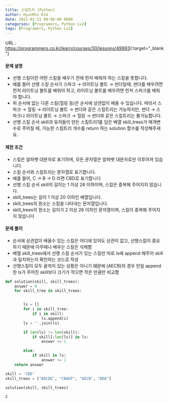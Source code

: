 ```yaml
---
title: 스킬트리 [Python]
author: HyunMin Kim
date: 2021-02-21 00:00:00 0000
categories: [Programers, Python Lv2]
tags: [Programers, Python Lv2]
---
```




URL : <https://programmers.co.kr/learn/courses/30/lessons/49993>{:target="_blank"}

#### 문제 설명
- 선행 스킬이란 어떤 스킬을 배우기 전에 먼저 배워야 하는 스킬을 뜻합니다.
- 예를 들어 선행 스킬 순서가 스파크 → 라이트닝 볼트 → 썬더일때, 썬더를 배우려면 먼저 라이트닝 볼트를 배워야 하고, 라이트닝 볼트를 배우려면 먼저 스파크를 배워야 합니다.
- 위 순서에 없는 다른 스킬(힐링 등)은 순서에 상관없이 배울 수 있습니다. 따라서 스파크 → 힐링 → 라이트닝 볼트 → 썬더와 같은 스킬트리는 가능하지만, 썬더 → 스파크나 라이트닝 볼트 → 스파크 → 힐링 → 썬더와 같은 스킬트리는 불가능합니다.
- 선행 스킬 순서 skill과 유저들이 만든 스킬트리1를 담은 배열 skill_trees가 매개변수로 주어질 때, 가능한 스킬트리 개수를 return 하는 solution 함수를 작성해주세요.

#### 제한 조건
- 스킬은 알파벳 대문자로 표기하며, 모든 문자열은 알파벳 대문자로만 이루어져 있습니다.
- 스킬 순서와 스킬트리는 문자열로 표기합니다.
- 예를 들어, C → B → D 라면 CBD로 표기합니다
- 선행 스킬 순서 skill의 길이는 1 이상 26 이하이며, 스킬은 중복해 주어지지 않습니다.
- skill_trees는 길이 1 이상 20 이하인 배열입니다.
- skill_trees의 원소는 스킬을 나타내는 문자열입니다.
- skill_trees의 원소는 길이가 2 이상 26 이하인 문자열이며, 스킬이 중복해 주어지지 않습니다

#### 문제 풀이
- 순서에 상관없이 배울수 있는 스킬은 어디에 있어도 상관이 없고, 선행스킬이 중요하기 때문에 아무때나 배우는 스킬은 삭제함
- 배열 skill_trees에서 선행 스킬 순서가 있는 스킬만 따로 ls에 append 해주어 skill과 일치하는지 확인하는 코드로 작성
- 선행스킬이 모두 끝까지 있는 상황은 아니기 떄문에 (AECB)의 경우 만일 append한 ls가 주어진 skill보다 크기가 작으면 작은 만큼만 비교함


```python
def solution(skill, skill_trees):
    answer = 0
    for skill_tree in skill_trees: 


        ls = []
        for i in skill_tree:
            if i in skill:
                ls.append(i)
        ls = ''.join(ls)

        if len(ls) != len(skill):
            if skill[:len(ls)] in ls:
                answer += 1

        else:
            if skill in ls:
                answer += 1
    return answer
```


```python
skill = 'CBD'
skill_trees = ["BACDE", "CBADF", "AECB", "BDA"]

solution(skill, skill_trees)
```




    2


